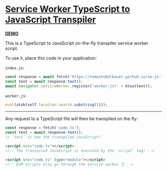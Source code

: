 # [Service Worker TypeScript to JavaScript Transpiler](https://tomashubelbauer.github.io/sw-js-to-ts-transpiler)

[**DEMO**](https://tomashubelbauer.github.io/sw-js-to-ts-transpiler-demo)

This is a TypeScript to JavaScript on-the-fly transpiler service worker script.

To use it, place this code in your application:

`index.js`:
```js
const response = await fetch('https://tomashubelbauer.github.io/sw-js-to-ts-transpiler/worker.js');
const text = await response.text();
await navigator.serviceWorker.register('worker.js?' + btoa(text));
```

`worker.js`:
```js
eval(atob(self.location.search.substring(1)));
```

---

Any request to a TypeScript file will then be transpiled on the fly:

```js
const response = fetch('code.ts');
const text = await response.text();
// `text` is now the transpiled JavaScript!
```

```html
<script src="code.ts"></script>
<!-- The transpiled JavaScript is executed by the `script` tag! -->

<script src="code.ts" type="module"></script>
<!-- ESM scripts also go through the service worker 👌 -->
```
